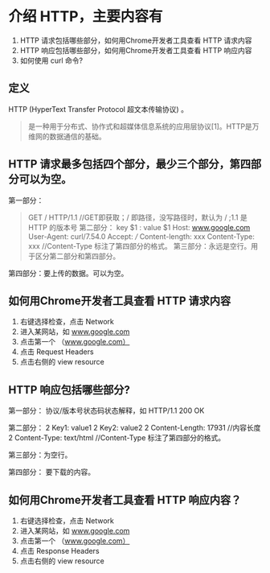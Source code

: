 # 介绍 HTTP，主要内容有
1. HTTP 请求包括哪些部分，如何用Chrome开发者工具查看 HTTP 请求内容
2. HTTP 响应包括哪些部分，如何用Chrome开发者工具查看 HTTP 响应内容
3. 如何使用 curl 命令?

## 定义
HTTP (HyperText Transfer Protocol 超文本传输协议) 。
> 是一种用于分布式、协作式和超媒体信息系统的应用层协议[1]。HTTP是万维网的数据通信的基础。

## HTTP 请求最多包括四个部分，最少三个部分，第四部分可以为空。
第一部分：
> GET / HTTP/1.1  //GET即获取；/ 即路径，没写路径时，默认为 / ;1.1 是 HTTP 的版本号
第二部分：
> key $1 : value $1
> Host: www.google.com 
> User-Agent: curl/7.54.0
> Accept: */*
> Content-length: xxx
> Content-Type: xxx //Content-Type 标注了第四部分的格式。
第三部分：永远是空行。用于区分第二部分和第四部分。

第四部分：要上传的数据。可以为空。

## 如何用Chrome开发者工具查看 HTTP 请求内容
1. 右键选择检查，点击 Network
2. 进入某网站，如 www.google.com
3. 点击第一个 （www.google.com）
4. 点击 Request Headers
5. 点击右侧的 view resource

## HTTP 响应包括哪些部分?
第一部分：
协议/版本号状态码状态解释，如 HTTP/1.1 200 OK

第二部分：
2 Key1: value1
2 Key2: value2
2 Content-Length: 17931  //内容长度
2 Content-Type: text/html  //Content-Type 标注了第四部分的格式。

第三部分：为空行。

第四部分：
要下载的内容。

## 如何用Chrome开发者工具查看 HTTP 响应内容？
1. 右键选择检查，点击 Network
2. 进入某网站，如 www.google.com
3. 点击第一个 （www.google.com）
4. 点击 Response Headers
5. 点击右侧的 view resource